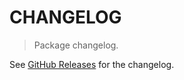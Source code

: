 # CHANGELOG

> Package changelog.

See [GitHub Releases](https://github.com/stdlib-js/assert-is-number-array/releases) for the changelog.